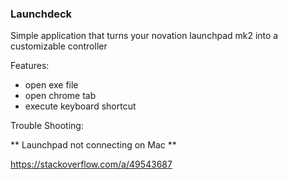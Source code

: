 ### Launchdeck

Simple application that turns your novation launchpad mk2 into a customizable controller

Features:

- open exe file
- open chrome tab
- execute keyboard shortcut


Trouble Shooting:

** Launchpad not connecting on Mac **

https://stackoverflow.com/a/49543687
